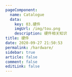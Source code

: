 ```yaml
---
pageComponent: 
  name: Catalogue
  data: 
    key: 03.硬件
    imgUrl: /img/tou.png
    description: 硬件相关知识
title: 硬件
date: 2020-09-27 21:50:53
permalink: /hardware/
sidebar: true
article: false
comment: false
editLink: false
---
```

